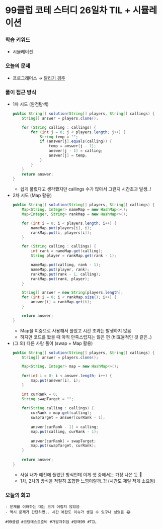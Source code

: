 # 99클럽 코테 스터디 26일차 TIL + 시뮬레이션

### 학습 키워드
- 시뮬레이션

### 오늘의 문제
- 프로그래머스 → [달리기 경주](https://school.programmers.co.kr/learn/courses/30/lessons/178871)

### 풀이 접근 방식
- 1차 시도 (완전탐색)
  ```java
  public String[] solution(String[] players, String[] callings) {
      String[] answer = players.clone();

      for (String calling : callings) {
          for (int j = 0; j < players.length; j++) {
              String temp = "";
              if (answer[j].equals(calling)) {
                  temp = answer[j - 1];
                  answer[j - 1] = calling;
                  answer[j] = temp;
              }
          }
      }
      return answer;
  }
  ```
  - 쉽게 풀렸다고 생각했지만 callings 수가 많아서 그런지 시간초과 발생..!
- 2차 시도 (Map 활용)
  ```java
  public String[] solution(String[] players, String[] callings) {
      Map<String, Integer> nameMap = new HashMap<>();
      Map<Integer, String> rankMap = new HashMap<>();

      for (int i = 0; i < players.length; i++) {
          nameMap.put(players[i], i);
          rankMap.put(i, players[i]);
      }

      for (String calling : callings) {
          int rank = nameMap.get(calling);
          String player = rankMap.get(rank - 1);

          nameMap.put(calling, rank - 1);
          nameMap.put(player, rank);
          rankMap.put(rank - 1, calling);
          rankMap.put(rank, player);
      }

      String[] answer = new String[players.length];
      for (int i = 0; i < rankMap.size(); i++) {
          answer[i] = rankMap.get(i);
      }

      return answer;
  }
  ```
  - Map을 이중으로 사용해서 풀었고 시간 초과는 발생하지 않음
  - 하지만 코드를 봤을 때 아직 만족스럽지는 않은 편 (비효율적인 것 같은..)
- (그 외) 다른 사람 풀이 (swap + Map 활용)
  ```java
  public String[] solution(String[] players, String[] callings) {
      String[] answer = players.clone();

      Map<String, Integer> map = new HashMap<>();
      
      for(int i = 0; i < answer.length; i++) {
          map.put(answer[i], i);
      }

      int curRank = 0;
      String swapTarget = "";
      
      for(String calling : callings) {
          curRank = map.get(calling);
          swapTarget = answer[curRank - 1];
          
          answer[curRank - 1] = calling;
          map.put(calling, curRank - 1);
              
          answer[curRank] = swapTarget;
          map.put(swapTarget, curRank);
      }
      
      return answer;
  }
  ```
  - 사실 내가 예전에 풀었던 방식인데 이게 셋 중에서는 가장 나은 듯 🙂 
  - 1차, 2차의 방식을 적절히 조합한 느낌이랄까..?! (시간도 제일 적게 소요됨)
### 오늘의 회고
    - 문제를 이해하는 데는 크게 어렵지 않았음
    - 역시 문제가 간단하면.. 시간 복잡도 이슈가 생길 수 있구나 싶었음 😂

``#99클럽 #코딩테스트준비 #개발자취업 #항해99 #TIL``